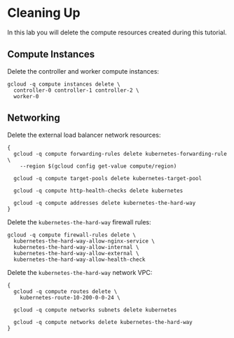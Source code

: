# Cleaning Up

In this lab you will delete the compute resources created during this tutorial.

## Compute Instances

Delete the controller and worker compute instances:

```
gcloud -q compute instances delete \
  controller-0 controller-1 controller-2 \
  worker-0
```

## Networking

Delete the external load balancer network resources:

```
{
  gcloud -q compute forwarding-rules delete kubernetes-forwarding-rule \
    --region $(gcloud config get-value compute/region)

  gcloud -q compute target-pools delete kubernetes-target-pool

  gcloud -q compute http-health-checks delete kubernetes

  gcloud -q compute addresses delete kubernetes-the-hard-way
}
```

Delete the `kubernetes-the-hard-way` firewall rules:

```
gcloud -q compute firewall-rules delete \
  kubernetes-the-hard-way-allow-nginx-service \
  kubernetes-the-hard-way-allow-internal \
  kubernetes-the-hard-way-allow-external \
  kubernetes-the-hard-way-allow-health-check
```

Delete the `kubernetes-the-hard-way` network VPC:

```
{
  gcloud -q compute routes delete \
    kubernetes-route-10-200-0-0-24 \

  gcloud -q compute networks subnets delete kubernetes

  gcloud -q compute networks delete kubernetes-the-hard-way
}
```
